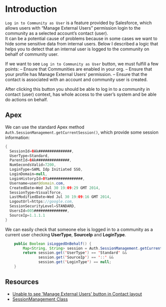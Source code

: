 # Introduction

`Log in to Community as User` is a feature provided by Salesforce, which allows users with “Manage External Users” permission login to the community as a selected account’s contact (user).  
It can be a potential cause of problems because in some cases we want to hide some sensitive data from internal users. Below I described a logic that helps you to detect that an internal user is logged to the community on behalf of community user.

If we want to see `Log in to Community as User` button, we must fulfill a few points:
– Ensure that Communities are enabled in your org.
– Ensure that your profile has Manage External Users’ permission.
– Ensure that the contact is associated with an account and community user is created.

After clicking this button you should be able to log in to a community in contact (user) context, has whole access to the user’s system and be able do actions on behalf.

## Apex
We can use the standard Apex method `Auth.SessionManagement.getCurrentSession()`, which provide some session information:

```java
{
  SessionId=0Ak###############, 
  UserType=Standard, 
  ParentId=0Ak###############, 
  NumSecondsValid=7200, 
  LoginType=SAML Idp Initiated SSO, 
  LoginDomain=null,
  LoginHistoryId=0Ya###############,
  Username=user@domain.com, 
  CreatedDate=Wed Jul 30 19:09:29 GMT 2014, 
  SessionType=Visualforce, 
  LastModifiedDate=Wed Jul 30 19:09:16 GMT 2014, 
  LogoutUrl=https://google.com, 
  SessionSecurityLevel=STANDARD,
  UsersId=005###############, 
  SourceIp=1.1.1.1
}
```

We can easily check that someone else is logged in to a community as a current user checking **UserType**, **SourceIp** and **LoginType**.

```java
    public Boolean isLoggedOnBehalf() {
        Map<String, String> session = Auth.SessionManagement.getCurrentSession();
        return session.get('UserType') == 'Standard' &&
               session.get('SourceIp') == '::' && 
               session.get('LoginType') == null;
    }
```

## Resources 
- [Unable to see 'Manage External Users' button in Contact layout](https://help.salesforce.com/articleView?id=000338375&type=1&mode=1)
- [SessionManagement Class](https://developer.salesforce.com/docs/atlas.en-us.apexcode.meta/apexcode/apex_class_Auth_SessionManagement.htm)